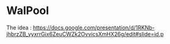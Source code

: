 # WalPool

The idea : 
https://docs.google.com/presentation/d/1RKNb-jhbrzZB_yyxrrGix6ZeuCWZk2OvvicsXmHX26g/edit#slide=id.p
